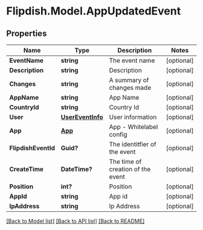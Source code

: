 # Flipdish.Model.AppUpdatedEvent
## Properties

Name | Type | Description | Notes
------------ | ------------- | ------------- | -------------
**EventName** | **string** | The event name | [optional] 
**Description** | **string** | Description | [optional] 
**Changes** | **string** | A summary of changes made | [optional] 
**AppName** | **string** | App Name | [optional] 
**CountryId** | **string** | Country Id | [optional] 
**User** | [**UserEventInfo**](UserEventInfo.md) | User information | [optional] 
**App** | [**App**](App.md) | App - Whitelabel config | [optional] 
**FlipdishEventId** | **Guid?** | The identitfier of the event | [optional] 
**CreateTime** | **DateTime?** | The time of creation of the event | [optional] 
**Position** | **int?** | Position | [optional] 
**AppId** | **string** | App id | [optional] 
**IpAddress** | **string** | Ip Address | [optional] 

[[Back to Model list]](../README.md#documentation-for-models) [[Back to API list]](../README.md#documentation-for-api-endpoints) [[Back to README]](../README.md)

